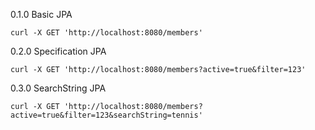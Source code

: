 0.1.0 Basic JPA 
```
curl -X GET 'http://localhost:8080/members'
```
0.2.0 Specification JPA
```
curl -X GET 'http://localhost:8080/members?active=true&filter=123'
```
0.3.0 SearchString JPA
```
curl -X GET 'http://localhost:8080/members?active=true&filter=123&searchString=tennis'
```
